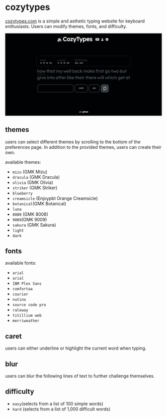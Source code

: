 # cozytypes
 [cozytypes.com](https://www.cozytypes.com) is a simple and asthetic typing website for keyboard enthusiasts. Users can modify themes, fonts, and difficulty. 
 
 ![Screenshot](images/websiteImage.PNG)

## themes
users can select different themes by scrolling to the bottom of the preferences page. In addition to the provided themes, users can create their own.

available themes:

- `mizu` (GMK Mizu)
- `dracula` (GMK Dracula)
- `olivia` (GMK Olivia)
- `striker` (GMK Striker)
- `blueberry`
- `creamsicle` (Enjoypbt Orange Creamsicle)
- `botanical`(GMK Botanical)
- `luna`
- `8008` (GMK 8008)
- `9009`(GMK 9009)
- `sakura` (GMK Sakura)
- `light` 
- `dark`
## fonts
available fonts:
- `arial`
- `arial`
- `IBM Plex Sans`
- `comfortaa`
- `courier`
- `nutino`
- `source code pro`
- `raleway`
- `titillium web`
- `merriweather`
## caret
users can either underline or highlight the current word when typing.
## blur
users can blur the following lines of text to further challenge themselves.
## difficulty
- `easy`(selects from a list of 100 simple words)
- `hard` (selects from a list of 1,000 difficult words)
